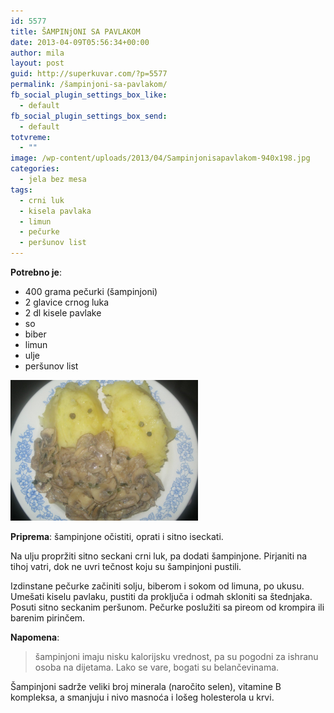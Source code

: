 ```yaml
---
id: 5577
title: ŠAMPINjONI SA PAVLAKOM
date: 2013-04-09T05:56:34+00:00
author: mila
layout: post
guid: http://superkuvar.com/?p=5577
permalink: /šampinjoni-sa-pavlakom/
fb_social_plugin_settings_box_like:
  - default
fb_social_plugin_settings_box_send:
  - default
totvreme:
  - ""
image: /wp-content/uploads/2013/04/Sampinjonisapavlakom-940x198.jpg
categories:
  - jela bez mesa
tags:
  - crni luk
  - kisela pavlaka
  - limun
  - pečurke
  - peršunov list
---
```

**Potrebno je**:

  * 400 grama pečurki (šampinjoni)
  * 2 glavice crnog luka
  * 2 dl kisele pavlake
  * so
  * biber
  * limun
  * ulje
  * peršunov list

<img class="alignnone size-medium wp-image-5578" src="/wp-content/uploads/2013/04/Sampinjonisapavlakom-1024x768.jpg" alt="Sampinjonisapavlakom" width="300" height="225" /> 

**Priprema**: šampinjone očistiti, oprati i sitno iseckati.

Na ulju propržiti sitno seckani crni luk, pa dodati šampinjone. Pirjaniti na tihoj vatri, dok ne uvri tečnost koju su šampinjoni pustili.

Izdinstane pečurke začiniti solju, biberom i sokom od limuna, po ukusu. Umešati kiselu pavlaku, pustiti da proključa i odmah skloniti sa štednjaka. Posuti sitno seckanim peršunom. Pečurke poslužiti sa pireom od krompira ili barenim pirinčem.

**Napomena**: 
> šampinjoni imaju nisku kalorijsku vrednost, pa su pogodni za ishranu osoba na dijetama. Lako se vare, bogati su belančevinama.

Šampinjoni sadrže veliki broj minerala (naročito selen), vitamine B kompleksa, a smanjuju i nivo masnoća i lošeg holesterola u krvi.